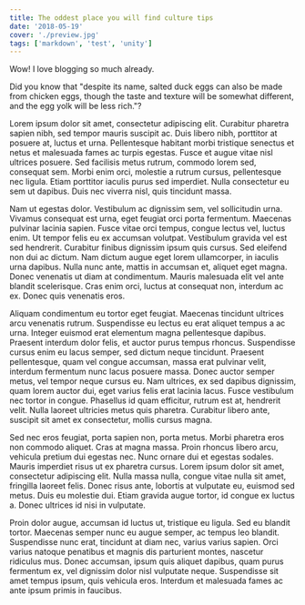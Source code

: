 ```yaml
---
title: The oddest place you will find culture tips
date: '2018-05-19'
cover: './preview.jpg'
tags: ['markdown', 'test', 'unity']
---
```


Wow! I love blogging so much already.

Did you know that "despite its name, salted duck eggs can also be made from
chicken eggs, though the taste and texture will be somewhat different, and the
egg yolk will be less rich."?

Lorem ipsum dolor sit amet, consectetur adipiscing elit. Curabitur pharetra sapien nibh, sed tempor mauris suscipit ac. Duis libero nibh, porttitor at posuere at, luctus et urna. Pellentesque habitant morbi tristique senectus et netus et malesuada fames ac turpis egestas. Fusce et augue vitae nisl ultrices posuere. Sed facilisis metus rutrum, commodo lorem sed, consequat sem. Morbi enim orci, molestie a rutrum cursus, pellentesque nec ligula. Etiam porttitor iaculis purus sed imperdiet. Nulla consectetur eu sem ut dapibus. Duis nec viverra nisl, quis tincidunt massa.

Nam ut egestas dolor. Vestibulum ac dignissim sem, vel sollicitudin urna. Vivamus consequat est urna, eget feugiat orci porta fermentum. Maecenas pulvinar lacinia sapien. Fusce vitae orci tempus, congue lectus vel, luctus enim. Ut tempor felis eu ex accumsan volutpat. Vestibulum gravida vel est sed hendrerit. Curabitur finibus dignissim ipsum quis cursus. Sed eleifend non dui ac dictum. Nam dictum augue eget lorem ullamcorper, in iaculis urna dapibus. Nulla nunc ante, mattis in accumsan et, aliquet eget magna. Donec venenatis ut diam at condimentum. Mauris malesuada elit vel ante blandit scelerisque. Cras enim orci, luctus at consequat non, interdum ac ex. Donec quis venenatis eros.

Aliquam condimentum eu tortor eget feugiat. Maecenas tincidunt ultrices arcu venenatis rutrum. Suspendisse eu lectus eu erat aliquet tempus a ac urna. Integer euismod erat elementum magna pellentesque dapibus. Praesent interdum dolor felis, et auctor purus tempus rhoncus. Suspendisse cursus enim eu lacus semper, sed dictum neque tincidunt. Praesent pellentesque, quam vel congue accumsan, massa erat pulvinar velit, interdum fermentum nunc lacus posuere massa. Donec auctor semper metus, vel tempor neque cursus eu. Nam ultrices, ex sed dapibus dignissim, quam lorem auctor dui, eget varius felis erat lacinia lacus. Fusce vestibulum nec tortor in congue. Phasellus id quam efficitur, rutrum est at, hendrerit velit. Nulla laoreet ultricies metus quis pharetra. Curabitur libero ante, suscipit sit amet ex consectetur, mollis cursus magna.

Sed nec eros feugiat, porta sapien non, porta metus. Morbi pharetra eros non commodo aliquet. Cras at magna massa. Proin rhoncus libero arcu, vehicula pretium dui egestas nec. Nunc ornare dui et egestas sodales. Mauris imperdiet risus ut ex pharetra cursus. Lorem ipsum dolor sit amet, consectetur adipiscing elit. Nulla massa nulla, congue vitae nulla sit amet, fringilla laoreet felis. Donec risus ante, lobortis at vulputate eu, euismod sed metus. Duis eu molestie dui. Etiam gravida augue tortor, id congue ex luctus a. Donec ultrices id nisi in vulputate.

Proin dolor augue, accumsan id luctus ut, tristique eu ligula. Sed eu blandit tortor. Maecenas semper nunc eu augue semper, ac tempus leo blandit. Suspendisse nunc erat, tincidunt at diam nec, varius varius sapien. Orci varius natoque penatibus et magnis dis parturient montes, nascetur ridiculus mus. Donec accumsan, ipsum quis aliquet dapibus, quam purus fermentum ex, vel dignissim dolor nisl vulputate neque. Suspendisse sit amet tempus ipsum, quis vehicula eros. Interdum et malesuada fames ac ante ipsum primis in faucibus.
